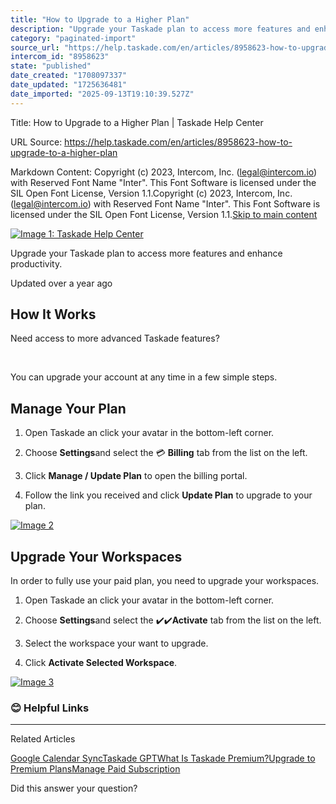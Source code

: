 ```yaml
---
title: "How to Upgrade to a Higher Plan"
description: "Upgrade your Taskade plan to access more features and enhance productivity."
category: "paginated-import"
source_url: "https://help.taskade.com/en/articles/8958623-how-to-upgrade-to-a-higher-plan"
intercom_id: "8958623"
state: "published"
date_created: "1708097337"
date_updated: "1725636481"
date_imported: "2025-09-13T19:10:39.527Z"
---
```


Title: How to Upgrade to a Higher Plan | Taskade Help Center

URL Source: https://help.taskade.com/en/articles/8958623-how-to-upgrade-to-a-higher-plan

Markdown Content:
Copyright (c) 2023, Intercom, Inc. (legal@intercom.io) with Reserved Font Name "Inter". This Font Software is licensed under the SIL Open Font License, Version 1.1.Copyright (c) 2023, Intercom, Inc. (legal@intercom.io) with Reserved Font Name "Inter". This Font Software is licensed under the SIL Open Font License, Version 1.1.[Skip to main content](https://help.taskade.com/en/articles/8958623-how-to-upgrade-to-a-higher-plan#main-content)

[![Image 1: Taskade Help Center](https://downloads.intercomcdn.com/i/o/490280/d14603621e78c833c2d0e66f/2d1230f35f3009fff25b2989e93312a5.png)](https://help.taskade.com/en/)

Upgrade your Taskade plan to access more features and enhance productivity.

Updated over a year ago

**How It Works**
----------------

Need access to more advanced Taskade features?

​

You can upgrade your account at any time in a few simple steps.

Manage Your Plan
----------------

1.   Open Taskade an click your avatar in the bottom-left corner.

2.   Choose **Settings**and select the 💳 **Billing** tab from the list on the left.

3.   Click **Manage / Update Plan** to open the billing portal.

4.   Follow the link you received and click **Update Plan** to upgrade to your plan.

[![Image 2](https://downloads.intercomcdn.com/i/o/1127943843/58224f5d6dab0fd8548d53ec/upgrade-plan.png?expires=1757792700&signature=ed51334858f2a2f775755fdfbc5278f949093d1aa1eff886d45e2abfbfca62d8&req=dSElEcB6nolbWvMW1HO4zbWShmXa6oCvoOnPnsrdmwwiJ79q1FzTkk7UMtt0%0A0EKhyzQK7Cax2RN5yGA%3D%0A)](https://downloads.intercomcdn.com/i/o/1127943843/58224f5d6dab0fd8548d53ec/upgrade-plan.png?expires=1757792700&signature=ed51334858f2a2f775755fdfbc5278f949093d1aa1eff886d45e2abfbfca62d8&req=dSElEcB6nolbWvMW1HO4zbWShmXa6oCvoOnPnsrdmwwiJ79q1FzTkk7UMtt0%0A0EKhyzQK7Cax2RN5yGA%3D%0A)

Upgrade Your Workspaces
-----------------------

In order to fully use your paid plan, you need to upgrade your workspaces.

1.   Open Taskade an click your avatar in the bottom-left corner.

2.   Choose **Settings**and select the ✔️✔️**Activate** tab from the list on the left.

3.   Select the workspace your want to upgrade.

4.   Click **Activate Selected Workspace**.

[![Image 3](https://downloads.intercomcdn.com/i/o/1127946282/08d681cee3dd48a46cc36c78/upgrade-workspace.png?expires=1757792700&signature=24a71e0215e43d95231591680d392b66e7b6c4207152b566725a9febdbc50f96&req=dSElEcB6m4NXW%2FMW1HO4zUhyylDVHDCb88c5F8js2ZZ%2BvbPaRU6u3frg%2BytB%0AG8l50XJnChP10HuD9r4%3D%0A)](https://downloads.intercomcdn.com/i/o/1127946282/08d681cee3dd48a46cc36c78/upgrade-workspace.png?expires=1757792700&signature=24a71e0215e43d95231591680d392b66e7b6c4207152b566725a9febdbc50f96&req=dSElEcB6m4NXW%2FMW1HO4zUhyylDVHDCb88c5F8js2ZZ%2BvbPaRU6u3frg%2BytB%0AG8l50XJnChP10HuD9r4%3D%0A)

### 😊 Helpful Links

* * *

Related Articles

[Google Calendar Sync](https://help.taskade.com/en/articles/8958536-google-calendar-sync)[Taskade GPT](https://help.taskade.com/en/articles/8958541-taskade-gpt)[What Is Taskade Premium?](https://help.taskade.com/en/articles/8958627-what-is-taskade-premium)[Upgrade to Premium Plans](https://help.taskade.com/en/articles/8958628-upgrade-to-premium-plans)[Manage Paid Subscription](https://help.taskade.com/en/articles/8958630-manage-paid-subscription)

Did this answer your question?
